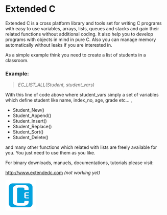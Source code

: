 # Extended C  

Extended C is a cross platform library and tools set for writing C programs with easy to use variables, arrays, lists, queues and stacks and gain their related functions without additional coding. It also help you to develop programs with objects in mind in pure C. Also you can manage memory automatically without leaks if you are interested in.  

As a simple example think you need to create a list of students in a classroom.  

### Example:  

>*EC_LIST_ALL(Student, student_vars)*  

With this line of code above where student_vars simply a set of variables which define student like name, index_no, age, grade etc... ,  

- Student_New()  
- Student_Append()  
- Student_Insert()  
- Student_Replace()  
- Student_Sort()  
- Student_Delete()  

and many other functions which related with lists are freely available for you. You just need to use them as you like.  

For binary downloads, manuels, documentations, tutorials please visit:  

<http://www.extendedc.com> *(not working yet)*  

![Logo, Extended C logo ](docs/images/ec96.png)  
